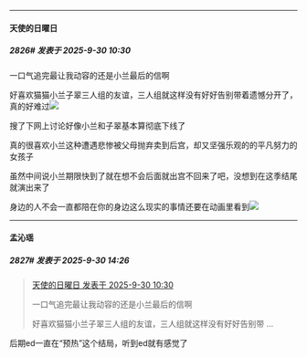 ﻿
*****

####  天使的日曜日  
##### 2826#       发表于 2025-9-30 10:30

一口气追完最让我动容的还是小兰最后的信啊

好喜欢猫猫小兰子翠三人组的友谊，三人组就这样没有好好告别带着遗憾分开了，真的好难过<img src="https://static.stage1st.com/image/smiley/face2017/138.png" referrerpolicy="no-referrer">

搜了下网上讨论好像小兰和子翠基本算彻底下线了

真的很喜欢小兰这种遭遇悲惨被父母抛弃卖到后宫，却又坚强乐观的的平凡努力的女孩子

虽然中间说小兰期限快到了就在想不会后面就出宫不回来了吧，没想到在这季结尾就演出来了

身边的人不会一直都陪在你的身边这么现实的事情还要在动画里看到<img src="https://static.stage1st.com/image/smiley/face2017/136.png" referrerpolicy="no-referrer">


*****

####  孟沁瑶  
##### 2827#       发表于 2025-9-30 14:26

<blockquote><a href="httphttps://stage1st.com/2b/forum.php?mod=redirect&amp;goto=findpost&amp;pid=68509573&amp;ptid=2089646" target="_blank">天使的日曜日 发表于 2025-9-30 10:30</a>

一口气追完最让我动容的还是小兰最后的信啊

好喜欢猫猫小兰子翠三人组的友谊，三人组就这样没有好好告别带 ...</blockquote>
后期ed一直在“预热”这个结局，听到ed就有感觉了


